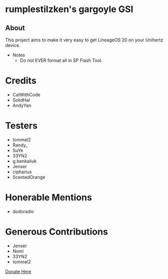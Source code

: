 # rumplestilzken's gargoyle GSI

## About
This project aims to make it very easy to get LineageOS 20 on your Unihertz device.

* Notes
  * Do not EVER format all in SP Flash Tool.
    
# Credits

* CatWithCode
* SolidHal
* AndyYan

# Testers

* tommel2
* Randy_
* SuYe
* 33YN2
* g.benkaliuk
* Jenser
* cipharius
* ScentedOrange

# Honerable Mentions

* dodoradio

# Generous Contributions

* Jenser
* Nomi
* 33YN2
* tommel2

[Donate Here](https://rumplestilzken.neocities.org/#Donations)
  
